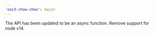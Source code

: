 ```yaml
---
'oas3-chow-chow': major
---
```


The API has been updated to be an async function.
Remove support for node v14.
